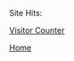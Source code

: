 

<p>Site Hits:</p>
<!--
<img alt="Visitor counter" src="./counter.php" />
<img align="left" src="./canvas.png" width="100" height="20">
-->

<a href='https://jluby127.github.io/'>Visitor Counter </a> <script type='text/javascript' src='https://www.freevisitorcounters.com/auth.php?id=bc4609a39dc1e2fdf7bf02e4c27d946b62c1cebf'></script>
<script type="text/javascript" src="https://www.freevisitorcounters.com/en/home/counter/823962/t/5"></script>

[Home](./)
